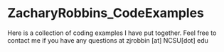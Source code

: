 # ZacharyRobbins_CodeExamples
Here is a collection of coding examples I have put together. Feel free to contact me if you have any questions at zjrobbin [at] NCSU[dot] edu
